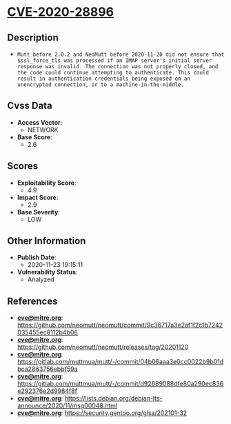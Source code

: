 
# [CVE-2020-28896](https://cve.mitre.org/cgi-bin/cvename.cgi?name=CVE-2020-28896)

## Description

- `Mutt before 2.0.2 and NeoMutt before 2020-11-20 did not ensure that $ssl_force_tls was processed if an IMAP server's initial server response was invalid. The connection was not properly closed, and the code could continue attempting to authenticate. This could result in authentication credentials being exposed on an unencrypted connection, or to a machine-in-the-middle.`

## Cvss Data

- **Access Vector**:
  - NETWORK
- **Base Score**:
  - 2.6

## Scores

- **Exploitability Score**:
  - 4.9
- **Impact Score**:
  - 2.9
- **Base Severity**:
  - LOW

## Other Information

- **Publish Date**:
  - 2020-11-23 19:15:11
- **Vulnerability Status**:
  - Analyzed

## References

- **cve@mitre.org**: https://github.com/neomutt/neomutt/commit/9c36717a3e2af1f2c1b7242035455ec8112b4b06
- **cve@mitre.org**: https://github.com/neomutt/neomutt/releases/tag/20201120
- **cve@mitre.org**: https://gitlab.com/muttmua/mutt/-/commit/04b06aaa3e0cc0022b9b01dbca2863756ebbf59a
- **cve@mitre.org**: https://gitlab.com/muttmua/mutt/-/commit/d92689088dfe80a290ec836e292376e2d9984f8f
- **cve@mitre.org**: https://lists.debian.org/debian-lts-announce/2020/11/msg00048.html
- **cve@mitre.org**: https://security.gentoo.org/glsa/202101-32
